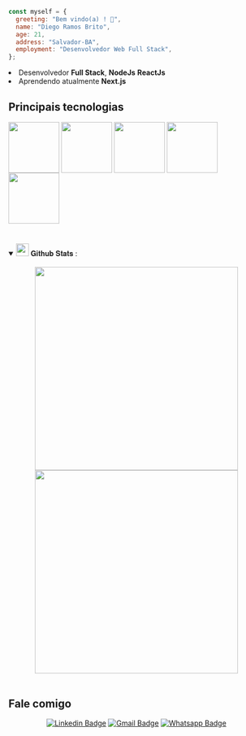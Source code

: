 ```javascript
const myself = {
  greeting: "Bem vindo(a) ! 👋",
  name: "Diego Ramos Brito",
  age: 21,
  address: "Salvador-BA",
  employment: "Desenvolvedor Web Full Stack",
};
```

<li> Desenvolvedor <strong>Full Stack</strong>, <strong>NodeJs</strong> <strong>ReactJs</strong></li>
<li> Aprendendo atualmente <strong> Next.js </strong></li>

<h2>Principais tecnologias</h2>

<div>
  <img width="100" align="top" src="https://img.shields.io/badge/JavaScript-323330?style=for-the-badge&logo=javascript&logoColor=F7DF1E">
  <img width="100" align="top" src="https://img.shields.io/badge/TypeScript-007ACC?style=for-the-badge&logo=typescript&logoColor=white">
  <img width="100" align="top" src="https://img.shields.io/badge/React-20232A?style=for-the-badge&logo=react&logoColor=61DAFB">
  <img width="100" align="top" src="https://img.shields.io/badge/Node.js-339933?style=for-the-badge&logo=nodedotjs&logoColor=white">
  <img width="100" align="top" src="https://img.shields.io/badge/nestjs-%23E0234E.svg?style=for-the-badge&logo=nestjs&logoColor=white">
</div>

#

<details open="">
<summary>
  <img src="https://media.giphy.com/media/cj87CxfRtrUifF3Ryk/giphy.gif" height="25">
  <span> 𝐆𝐢𝐭𝐡𝐮𝐛 𝐒𝐭𝐚𝐭𝐬 : </span>
</summary>
<br>

<div align="center">
  <img width="400rem" height="400rem" src="https://github-readme-stats.vercel.app/api/top-langs/?username=Drb-Diego&layout=compact&theme=merko&langs_count=10" style="display: inline-block;"/>
  <img width="400rem" height="400rem" src="https://github-readme-stats.vercel.app/api?username=Drb-Diego&show_icons=true&theme=merko" style="display: inline-block;"/>
</div>

<br>

<h2>
  Fale comigo

</h2>

  <div align="center">

[![Linkedin Badge](https://img.shields.io/badge/LinkedIn-0077B5?style=for-the-badge&logo=linkedin&logoColor=white)](https://www.linkedin.com/in/diego-rbrito/)
[![Gmail Badge](https://img.shields.io/badge/Gmail-D14836?style=for-the-badge&logo=gmail&logoColor=white)](mailto:diegorbrito9@gmail.com/)
[![Whatsapp Badge](https://img.shields.io/badge/WhatsApp-25D366?style=for-the-badge&logo=whatsapp&logoColor=white)](https://api.whatsapp.com/send?phone=5571993804648)

</div>

